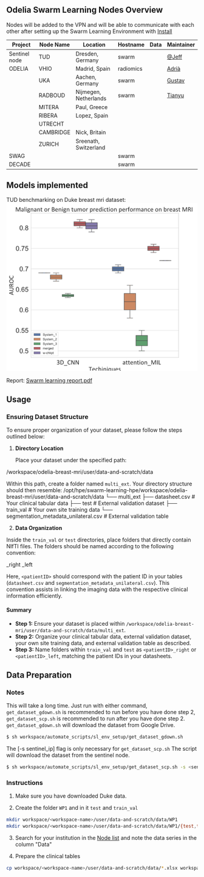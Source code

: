 ## Odelia Swarm Learning Nodes Overview

Nodes will be added to the VPN and will be able to communicate with each other after setting up the Swarm Learning Environment with [Install](#install)

| Project       | Node Name | Location               | Hostname  | Data | Maintainer                                |
| ------------- | --------- | ---------------------- | --------- | -----| ----------------------------------------- |
| Sentinel node | TUD       | Dresden, Germany       | swarm     |      | [@Jeff](https://github.com/Ultimate-Storm) |
| ODELIA        | VHIO      | Madrid, Spain          | radiomics |      | [Adrià](mailto:adriamarcos@vhio.net)       |
|               | UKA       | Aachen, Germany        | swarm     |      | [Gustav](mailto:gumueller@ukaachen.de)     |
|               | RADBOUD   | Nijmegen, Netherlands  | swarm     |      | [Tianyu](mailto:t.zhang@nki.nl)            |
|               | MITERA    | Paul, Greece           |           |      |                                             |
|               | RIBERA    | Lopez, Spain           |           |      |                                             |
|               | UTRECHT   |                        |           |      |                                             |
|               | CAMBRIDGE | Nick, Britain          |           |      |                                             |
|               | ZURICH    | Sreenath, Switzerland  |           |      |                                             |
| SWAG          |           |                        | swarm     |      |                                             |
| DECADE        |           |                        | swarm     |      |                                             |
## Models implemented

TUD benchmarking on Duke breast mri dataset:![TUD experiments result.png](assets%2FTUD%20experiments%20result.png)

Report: [Swarm learning report.pdf](assets%2FSwarm%20learning%20report.pdf)

## Usage
### Ensuring Dataset Structure

To ensure proper organization of your dataset, please follow the steps outlined below:

1. **Directory Location**

   Place your dataset under the specified path:

/workspace/odelia-breast-mri/user/data-and-scratch/data


Within this path, create a folder named `multi_ext`. Your directory structure should then resemble:
/opt/hpe/swarm-learning-hpe/workspace/odelia-breast-mri/user/data-and-scratch/data
└── multi_ext
├── datasheet.csv # Your clinical tabular data
├── test # External validation dataset
├── train_val # Your own site training data
└── segmentation_metadata_unilateral.csv # External validation table

2. **Data Organization**

Inside the `train_val` or `test` directories, place folders that directly contain NIfTI files. The folders should be named according to the following convention:

<patientID>_right
<patientID>_left

Here, `<patientID>` should correspond with the patient ID in your tables (`datasheet.csv` and `segmentation_metadata_unilateral.csv`). This convention assists in linking the imaging data with the respective clinical information efficiently.

#### Summary

- **Step 1:** Ensure your dataset is placed within `/workspace/odelia-breast-mri/user/data-and-scratch/data/multi_ext`.
- **Step 2:** Organize your clinical tabular data, external validation dataset, your own site training data, and external validation table as described.
- **Step 3:** Name folders within `train_val` and `test` as `<patientID>_right` or `<patientID>_left`, matching the patient IDs in your datasheets.

## Data Preparation
### Notes
This will take a long time. Just run with either command, `get_dataset_gdown.sh` is recommended to run before you have done step 2, `get_dataset_scp.sh` is recommended to run after you have done step 2.
`get_dataset_gdown.sh` will download the dataset from Google Drive.
```sh
$ sh workspace/automate_scripts/sl_env_setup/get_dataset_gdown.sh
```
The [-s sentinel_ip] flag is only necessary for `get_dataset_scp.sh` The script will download the dataset from the sentinel node.
```sh
$ sh workspace/automate_scripts/sl_env_setup/get_dataset_scp.sh -s <sentinel_ip>
```

### Instructions

1. Make sure you have downloaded Duke data.
    
2. Create the folder `WP1` and in it `test` and `train_val`
```bash
mkdir workspace/<workspace-name>/user/data-and-scratch/data/WP1
mkdir workspace/<workspace-name>/user/data-and-scratch/data/WP1/{test,train_val}
```
3. Search for your institution in the [Node list](#nodelist) and note the data series in the column "Data"

4. Prepare the clinical tables
```sh
cp workspace/<workspace-name>/user/data-and-scratch/data/*.xlsx workspace/<workspace-name>/user/data-and-scratch/data/WP1
```
